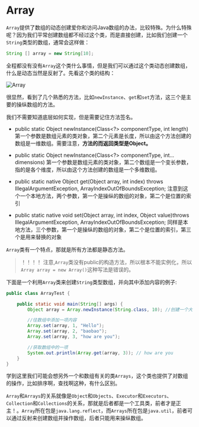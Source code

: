 # Array


`Array`提供了数组的动态创建爱你和访问Java数组的办法，比较特殊。为什么特殊呢？因为我们平常创建数组都不经过这个类，而是直接创建，比如我们创建一个`String`类型的数组，通常会这样做：
```Java
String [] array = new String[10];
```
全程都没有没有`Array`这个类什么事情，但是我们可以通过这个类动态创建数组，什么是动态当然是反射了。先看这个类的结构：

![Array](http://ovn0i3kdg.bkt.clouddn.com/Array.png)

很显然，看到了几个熟悉的方法，比如`newInstance`、`get`和`set`方法，这三个是主要的操纵数组的方法。

我们不需要知道底层如何实现，但是需要记住方法签名。
* public static Object newInstance(Class<?> componentType, int length)
第一个参数是数组元素的类对象，第二个元素是长度，所以由这个方法创建的数组是一维数组。需要注意，**方法的而返回类型是Object。**

* public static Object newInstance(Class<?> componentType, int... dimensions)
第一个参数是数组元素的类对象，第二个数组是一个变长参数，指的是各个维度，所以由这个方法创建的数组是一个多维数组。

* public static native Object get(Object array, int index) throws IllegalArgumentException, ArrayIndexOutOfBoundsException;
注意到这个一个本地方法，两个参数，第一个是操纵的数组的对象，第二个是位置的索引

* public static native void set(Object array, int index, Object value)throws IllegalArgumentException, ArrayIndexOutOfBoundsException;
同样是本地方法，三个参数，第一个是操纵的数组的对象，第二个是位置的索引，第三个是用来替换的对象

`Array`类有一个特点，那就是所有方法都是静态方法。

> ！！！！ 注意,`Array`类没有public的构造方法，所以根本不能实例化，所以`Array array = new Array()`这种写法是错误的。

下面是一个利用`Array`类来创建`String`类型数组，并向其中添加内容的例子:
```Java
public class ArrayTest {

    public static void main(String[] args) {
        Object array = Array.newInstance(String.class, 10); //创建一个大小为10的String类型的数组，注意返回值是Object

        //往数组中添加一项内容
        Array.set(array, 1, "Hello");
        Array.set(array, 2, "baobao");
        Array.set(array, 3, "how are you");

        //获取数组中的一项
        System.out.println(Array.get(array, 3)); // how are you
    }
}
```

学到这里我们可能会想另外一个和数组有关的类`Arrays`，这个类也提供了对数组的操作，比如排序啊，查找啊这种，有什么区别。

`Array`和`Arrays`的关系就像是`Object`和`Objects`、`Executor`和`Executors`、`Collection`和`Collections`的关系，那就是后者都是一个工具类，前者才是正主！。`Array`所在包是`java.lang.reflect`，而`Arrays`所在包是`java.util`，前者可以通过反射来创建数组并操作数组，后者只能用来操纵数组。
